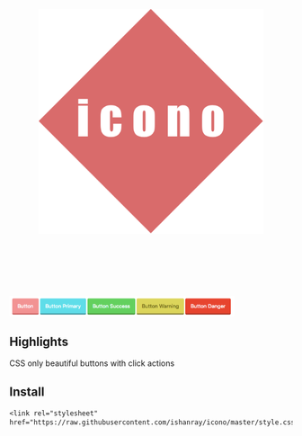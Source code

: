<h1 align="center">
    <br>
    <img width="400" src="https://raw.githubusercontent.com/ishanray/icono/master/media/icono-logo.png" alt="icono">
    <br>
    <br>
    <br>
</h1>

<br>
<img width="400" src="https://raw.githubusercontent.com/ishanray/icono/master/media/buttons.png" alt="icono">
<br>

## Highlights

CSS only beautiful buttons with click actions

## Install

```
<link rel="stylesheet" href="https://raw.githubusercontent.com/ishanray/icono/master/style.css">
```
